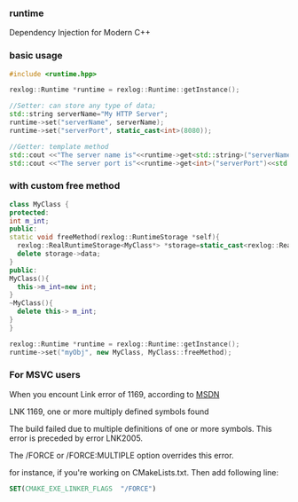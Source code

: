 ### runtime
Dependency Injection for Modern C++

### basic usage
```C++
#include <runtime.hpp>

rexlog::Runtime *runtime = rexlog::Runtime::getInstance();

//Setter: can store any type of data;
std::string serverName="My HTTP Server";
runtime->set("serverName", serverName);
runtime->set("serverPort", static_cast<int>(8080));

//Getter: template method
std::cout <<"The server name is"<<runtime->get<std::string>("serverName")<<std::endl;
std::cout <<"The server port is"<<runtime->get<int>("serverPort")<<std::endl;
```

### with custom free method
```C++
class MyClass {
protected:
int m_int;
public:
static void freeMethod(rexlog::RuntimeStorage *self){
  rexlog::RealRuntimeStorage<MyClass*> *storage=static_cast<rexlog::RealRuntimeStorage<MyClass*>>(self);
  delete storage->data;
}
public:
MyClass(){
  this->m_int=new int;
}
~MyClass(){
  delete this-> m_int;
}
}

rexlog::Runtime *runtime = rexlog::Runtime::getInstance();
runtime->set("myObj", new MyClass, MyClass::freeMethod);

```

### For MSVC users
When you encount Link error of 1169, according to [MSDN](https://docs.microsoft.com/en-us/cpp/error-messages/tool-errors/linker-tools-error-lnk1169?view=msvc-160)

LNK 1169, one or more multiply defined symbols found

The build failed due to multiple definitions of one or more symbols. This error is preceded by error LNK2005.

The /FORCE or /FORCE:MULTIPLE option overrides this error.

for instance, if you're working on CMakeLists.txt. Then add following line:
```cmake
SET(CMAKE_EXE_LINKER_FLAGS  "/FORCE")
```

